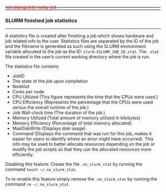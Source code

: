 <span style="color:red">not changed to rocky yet</span>

<hr style="margin-right: 0px; margin-bottom: 4px; margin-left: 0px; margin-top: -24px; border:2px solid  #d9d9d9 "></hr>
<hr style="margin: 4px 0px; border:1px solid  #d9d9d9 "></hr>

### SLURM finished job statistics

---

A statistics file is created after finishing a job which shows hardware and job related info to the user. Statistics files are separated by the ID of the job and the filename is generated as such using the SLURM environment variable allocated to the job as the ID: `slurm-$SLURM_JOB_ID.stat`. The `.stat` file created in the user’s current working directory where the job is run. 

<div class="simple2">
The statistics file contains:

-   JobID
-   The state of the job upon completion
-   Nodelist
-   Cores per node
-   CPU Utilized (This figure represents the time that the CPUs were used.)
-   CPU Efficiency (Represents the percentage that the CPUs were used versus the overall runtime of the job.)
-   Job Wall-clock time (The duration of the job.)
-   Memory Utilized (Total amount of memory utilized in kilobytes)
-   Memory Efficiency (Percentage of total memory allocated)
-   MaxDiskWrite (Displays disk usage)
-   Command (Displays the command that was run for this job, makes it easier for users to identify where an error might have occurred). This info may be used to better allocate resources depending on the job or modify the job scripts so that they use the allocated resources more efficiently.
</div>

Disabling this feature:
Create the file `.no_slurm_stat` by running the command
`touch ~/.no_slurm_stat`.

To re-enable this feature simply remove the `.no_slurm_stat` by running the command
`rm ~/.no_slurm_stat`.

